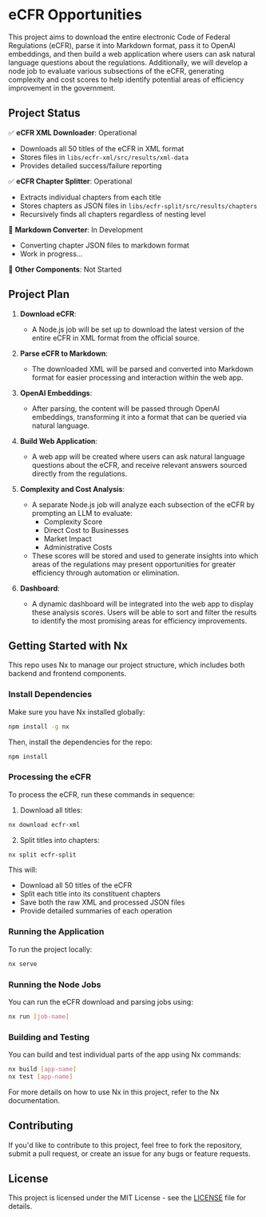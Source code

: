 # eCFR Opportunities

This project aims to download the entire electronic Code of Federal Regulations (eCFR), parse it into Markdown format, pass it to OpenAI embeddings, and then build a web application where users can ask natural language questions about the regulations. Additionally, we will develop a node job to evaluate various subsections of the eCFR, generating complexity and cost scores to help identify potential areas of efficiency improvement in the government.

## Project Status

✅ **eCFR XML Downloader**: Operational

- Downloads all 50 titles of the eCFR in XML format
- Stores files in `libs/ecfr-xml/src/results/xml-data`
- Provides detailed success/failure reporting

✅ **eCFR Chapter Splitter**: Operational

- Extracts individual chapters from each title
- Stores chapters as JSON files in `libs/ecfr-split/src/results/chapters`
- Recursively finds all chapters regardless of nesting level

🚧 **Markdown Converter**: In Development

- Converting chapter JSON files to markdown format
- Work in progress...

🔲 **Other Components**: Not Started

## Project Plan

1. **Download eCFR**:
   - A Node.js job will be set up to download the latest version of the entire eCFR in XML format from the official source.
2. **Parse eCFR to Markdown**:

   - The downloaded XML will be parsed and converted into Markdown format for easier processing and interaction within the web app.

3. **OpenAI Embeddings**:

   - After parsing, the content will be passed through OpenAI embeddings, transforming it into a format that can be queried via natural language.

4. **Build Web Application**:
   - A web app will be created where users can ask natural language questions about the eCFR, and receive relevant answers sourced directly from the regulations.
5. **Complexity and Cost Analysis**:

   - A separate Node.js job will analyze each subsection of the eCFR by prompting an LLM to evaluate:
     - Complexity Score
     - Direct Cost to Businesses
     - Market Impact
     - Administrative Costs
   - These scores will be stored and used to generate insights into which areas of the regulations may present opportunities for greater efficiency through automation or elimination.

6. **Dashboard**:
   - A dynamic dashboard will be integrated into the web app to display these analysis scores. Users will be able to sort and filter the results to identify the most promising areas for efficiency improvements.

## Getting Started with Nx

This repo uses Nx to manage our project structure, which includes both backend and frontend components.

### Install Dependencies

Make sure you have Nx installed globally:

```bash
npm install -g nx
```

Then, install the dependencies for the repo:

```bash
npm install
```

### Processing the eCFR

To process the eCFR, run these commands in sequence:

1. Download all titles:

```bash
nx download ecfr-xml
```

2. Split titles into chapters:

```bash
nx split ecfr-split
```

This will:

- Download all 50 titles of the eCFR
- Split each title into its constituent chapters
- Save both the raw XML and processed JSON files
- Provide detailed summaries of each operation

### Running the Application

To run the project locally:

```bash
nx serve
```

### Running the Node Jobs

You can run the eCFR download and parsing jobs using:

```bash
nx run [job-name]
```

### Building and Testing

You can build and test individual parts of the app using Nx commands:

```bash
nx build [app-name]
nx test [app-name]
```

For more details on how to use Nx in this project, refer to the Nx documentation.

## Contributing

If you'd like to contribute to this project, feel free to fork the repository, submit a pull request, or create an issue for any bugs or feature requests.

## License

This project is licensed under the MIT License - see the [LICENSE](LICENSE) file for details.
